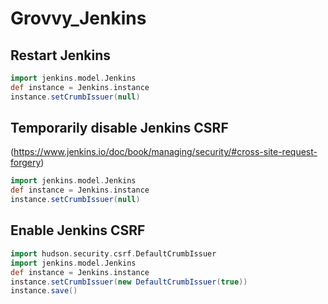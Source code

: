 # Grovvy_Jenkins

## Restart Jenkins
```groovy
import jenkins.model.Jenkins
def instance = Jenkins.instance
instance.setCrumbIssuer(null)
```
## Temporarily disable Jenkins CSRF 
(https://www.jenkins.io/doc/book/managing/security/#cross-site-request-forgery)
```groovy
import jenkins.model.Jenkins
def instance = Jenkins.instance
instance.setCrumbIssuer(null)
```
## Enable Jenkins CSRF
```groovy
import hudson.security.csrf.DefaultCrumbIssuer
import jenkins.model.Jenkins
def instance = Jenkins.instance
instance.setCrumbIssuer(new DefaultCrumbIssuer(true))
instance.save()
```
